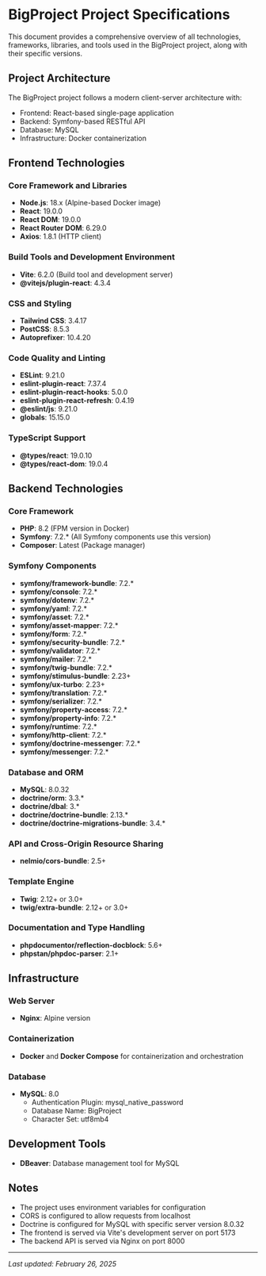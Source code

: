 # BigProject Project Specifications

This document provides a comprehensive overview of all technologies, frameworks, libraries, and tools used in the BigProject project, along with their specific versions.

## Project Architecture

The BigProject project follows a modern client-server architecture with:
- Frontend: React-based single-page application
- Backend: Symfony-based RESTful API
- Database: MySQL
- Infrastructure: Docker containerization

## Frontend Technologies

### Core Framework and Libraries
- **Node.js**: 18.x (Alpine-based Docker image)
- **React**: 19.0.0
- **React DOM**: 19.0.0
- **React Router DOM**: 6.29.0
- **Axios**: 1.8.1 (HTTP client)

### Build Tools and Development Environment
- **Vite**: 6.2.0 (Build tool and development server)
- **@vitejs/plugin-react**: 4.3.4

### CSS and Styling
- **Tailwind CSS**: 3.4.17
- **PostCSS**: 8.5.3
- **Autoprefixer**: 10.4.20

### Code Quality and Linting
- **ESLint**: 9.21.0
- **eslint-plugin-react**: 7.37.4
- **eslint-plugin-react-hooks**: 5.0.0
- **eslint-plugin-react-refresh**: 0.4.19
- **@eslint/js**: 9.21.0
- **globals**: 15.15.0

### TypeScript Support
- **@types/react**: 19.0.10
- **@types/react-dom**: 19.0.4

## Backend Technologies

### Core Framework
- **PHP**: 8.2 (FPM version in Docker)
- **Symfony**: 7.2.* (All Symfony components use this version)
- **Composer**: Latest (Package manager)

### Symfony Components
- **symfony/framework-bundle**: 7.2.*
- **symfony/console**: 7.2.*
- **symfony/dotenv**: 7.2.*
- **symfony/yaml**: 7.2.*
- **symfony/asset**: 7.2.*
- **symfony/asset-mapper**: 7.2.*
- **symfony/form**: 7.2.*
- **symfony/security-bundle**: 7.2.*
- **symfony/validator**: 7.2.*
- **symfony/mailer**: 7.2.*
- **symfony/twig-bundle**: 7.2.*
- **symfony/stimulus-bundle**: 2.23+
- **symfony/ux-turbo**: 2.23+
- **symfony/translation**: 7.2.*
- **symfony/serializer**: 7.2.*
- **symfony/property-access**: 7.2.*
- **symfony/property-info**: 7.2.*
- **symfony/runtime**: 7.2.*
- **symfony/http-client**: 7.2.*
- **symfony/doctrine-messenger**: 7.2.*
- **symfony/messenger**: 7.2.*

### Database and ORM
- **MySQL**: 8.0.32
- **doctrine/orm**: 3.3.*
- **doctrine/dbal**: 3.*
- **doctrine/doctrine-bundle**: 2.13.*
- **doctrine/doctrine-migrations-bundle**: 3.4.*

### API and Cross-Origin Resource Sharing
- **nelmio/cors-bundle**: 2.5+

### Template Engine
- **Twig**: 2.12+ or 3.0+
- **twig/extra-bundle**: 2.12+ or 3.0+

### Documentation and Type Handling
- **phpdocumentor/reflection-docblock**: 5.6+
- **phpstan/phpdoc-parser**: 2.1+

## Infrastructure

### Web Server
- **Nginx**: Alpine version

### Containerization
- **Docker** and **Docker Compose** for containerization and orchestration

### Database
- **MySQL**: 8.0
  - Authentication Plugin: mysql_native_password
  - Database Name: BigProject
  - Character Set: utf8mb4

## Development Tools
- **DBeaver**: Database management tool for MySQL

## Notes
- The project uses environment variables for configuration
- CORS is configured to allow requests from localhost
- Doctrine is configured for MySQL with specific server version 8.0.32
- The frontend is served via Vite's development server on port 5173
- The backend API is served via Nginx on port 8000

---

*Last updated: February 26, 2025*
